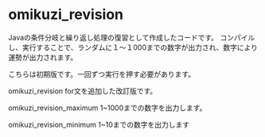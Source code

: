 # omikuzi_revision

Javaの条件分岐と繰り返し処理の復習として作成したコードです。 コンパイルし、実行することで、ランダムに１〜１000までの数字が出力され、数字により運勢が出力されます。


こちらは初期版です。一回ずつ実行を押す必要があります。

omikuzi_revision
for文を追加した改訂版です。

omikuzi_revision_maximum
1~1000までの数字を出力します。

omikuzi_revision_minimum
1~10までの数字を出力します
